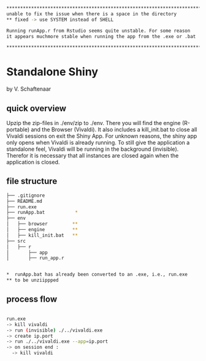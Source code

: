 ```bash
************************************************************************
unable to fix the issue when there is a space in the directory
** fixed -> use SYSTEM instead of SHELL

Running runApp.r from Rstudio seems quite unstable. For some reason
it appears muchmore stable when running the app from the .exe or .bat

************************************************************************
```

# Standalone Shiny
by V. Schaftenaar

## quick overview
Upzip the zip-files in ./env/zip to ./env. There you will find the engine (R-portable) and the Browser (Vivaldi). It also includes a kill_init.bat to close all Vivaldi sessions on exit the Shiny App.
For unknown reasons, the shiny app only opens when Vivaldi is already running. To still give the application a standalone feel, Vivaldi will be running in the background (invisible). Therefor it is necessary that all instances are closed again when the application is closed.

## file structure
```bash
├── .gitignore
├── README.md
├── run.exe
├── runApp.bat           *
├── env
│   ├── browser         **
│   ├── engine          **
│   ├── kill_init.bat   **
├── src
│   ├── r
│       ├── app
│       ├── run_app.r


*  runApp.bat has already been converted to an .exe, i.e., run.exe
** to be unziippped

```

## process flow
```bash

run.exe
-> kill vivaldi
-> run (invisible) ./../vivaldi.exe
-> create ip.port
-> run ./../vivaldi.exe --app=ip.port
-> on session end :
  -> kill vivaldi

```



